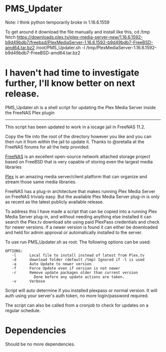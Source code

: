 PMS_Updater
===========
Note: I think python temporarily broke in 1.16.6.1559 

To get around it download the file manually and install like this,
cd /tmp
fetch https://downloads.plex.tv/plex-media-server-new/1.16.6.1592-b9d49bdb7/freebsd/PlexMediaServer-1.16.6.1592-b9d49bdb7-FreeBSD-amd64.tar.bz2
/root/PMS_Updater.sh -l /tmp/PlexMediaServer-1.16.6.1592-b9d49bdb7-FreeBSD-amd64.tar.bz2

I haven't had time to investigate further, I'll know better on next release.
==========

PMS_Updater.sh is a shell script for updating the Plex Media Server inside the FreeNAS Plex plugin

---

This script has been updated to work in a iocage jail in FreeNAS 11.2.  

Copy the file into the root of the directory however you like and you can then run it from within the jail to update it.  Thanks to @sretalla at the FreeNAS forums for all the help provided.

<a href="http://www.freenas.org/">FreeNAS</a> is an excellent open-source network attached storage project based on FreeBSD that is very capable of storing even the largest media libraries

<a href="http://plex.tv">Plex</a> is an amazing media server/client platform that can organize and stream those same media libraries.

FreeNAS has a plug-in architecture that makes running Plex Media Server on FreeNAS trivialy easy.  But the available Plex Media Server plug-in is only as recent as the latest publicly available release.

To address this I have made a script that can be copied into a running Plex Media Server plug-in, and without needing anything else installed it can search the Plex.tv download site using paid PlexPass credentials and check for newer versions.  If a newer version is found it can either be downloaded and held for admin approval or automatically installed to the server.

To use run PMS_Updater.sh as root. The following options can be used:

```
OPTIONS:
   -l      Local file to install instead of latest from Plex.tv
   -d      download folder (default /tmp) Ignored if -l is used
   -a      Auto Update to newer version
   -f      Force Update even if version is not newer
   -r      Remove update packages older than current version
             Done before any update actions are taken.
   -v      Verbose
```
   
Script will auto determine if you installed plexpass or normal version. It will auth using your server's auth token, no more login/password required.

The script can also be called from a cronjob to check for updates on a regular schedule.


Dependencies
===========

Should be no more dependencies.
